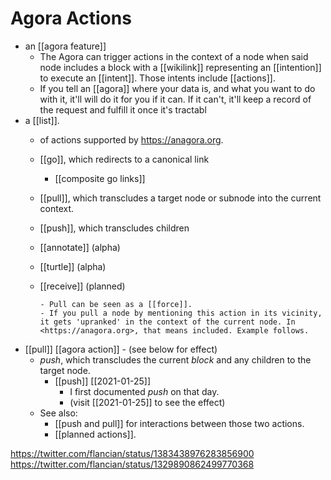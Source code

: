 # Agora Actions

- an [[agora feature]]
  - The Agora can trigger actions in the context of a node when said node includes a block with a [[wikilink]] representing an [[intention]] to execute an [[intent]]. Those intents include [[actions]]. 
  - If you tell an [[agora]] where your data is, and what you want to do with it, it'll will do it for you if it can. If it can't, it'll keep a record of the request and fulfill it once it's tractabl
- a [[list]].
	- of actions supported by <https://anagora.org>.
	- [[go]], which redirects to a canonical link
		- [[composite go links]]
    - [[pull]], which transcludes a target node or subnode into the current context.
	- [[push]], which transcludes children 
	- [[annotate]] (alpha)
	- [[turtle]] (alpha)
	- [[receive]] (planned)
	
		  - Pull can be seen as a [[force]].
		  - If you pull a node by mentioning this action in its vicinity, it gets 'upranked' in the context of the current node. In <https://anagora.org>, that means included. Example follows.
		  
- [[pull]] [[agora action]]
        - (see below for effect)
    - *push*, which transcludes the current *block* and any children to the target node. 
      - [[push]] [[2021-01-25]] 
        - I first documented *push* on that day.
        - (visit [[2021-01-25]] to see the effect)
  - See also:
    - [[push and pull]] for interactions between those two actions.
    - [[planned actions]].

https://twitter.com/flancian/status/1383438976283856900
https://twitter.com/flancian/status/1329890862499770368